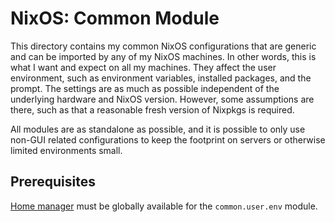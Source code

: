 # NixOS: Common Module

This directory contains my common NixOS configurations that are generic and can
be imported by any of my NixOS machines. In other words, this is what I want and
expect on all my machines. They affect the user environment, such as environment
variables, installed packages, and the prompt. The settings are as much as
possible independent of the underlying hardware and NixOS version. However, some
assumptions are there, such as that a reasonable fresh version of Nixpkgs is
required.

All modules are as standalone as possible, and it is possible to only use
non-GUI related configurations to keep the footprint on servers or otherwise
limited environments small.

## Prerequisites
[Home manager](https://github.com/nix-community/home-manager) must be globally
available for the `common.user.env` module.
